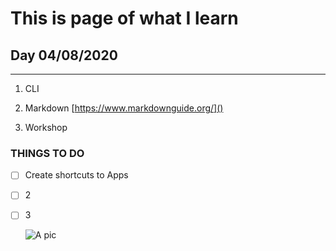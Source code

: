 # This is page of what I learn

## Day 04/08/2020
----
1. CLI
2. Markdown [https://www.markdownguide.org/]() 

 
3. Workshop 


### THINGS TO DO 
- [ ] Create shortcuts to Apps
- [ ] 2
- [ ] 3
  

  ![A pic](https://tse4.mm.bing.net/th?id=OIP.CZwyiXqak5yc3C7Est9IIwHaE8&pid=Api&P=0&w=254&h=171)

